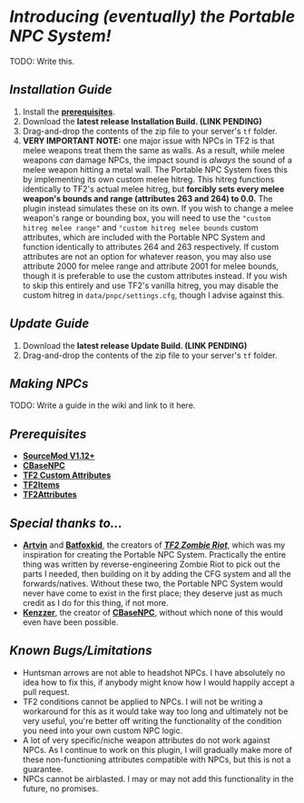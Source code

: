 # *Introducing (eventually) the Portable NPC System!*
TODO: Write this.

## *Installation Guide*
1. Install the **[prerequisites]()**.
2. Download the **latest release Installation Build. (LINK PENDING)**
3. Drag-and-drop the contents of the zip file to your server's `tf` folder.
4. **VERY IMPORTANT NOTE:** one major issue with NPCs in TF2 is that melee weapons treat them the same as walls. As a result, while melee weapons *can* damage NPCs, the impact sound is *always* the sound of a melee weapon hitting a metal wall. The Portable NPC System fixes this by implementing its own custom melee hitreg. This hitreg functions identically to TF2's actual melee hitreg, but **forcibly sets every melee weapon's bounds and range (attributes 263 and 264) to 0.0.** The plugin instead simulates these on its own. If you wish to change a melee weapon's range or bounding box, you will need to use the `"custom hitreg melee range"` and `"custom hitreg melee bounds` custom attributes, which are included with the Portable NPC System and function identically to attributes 264 and 263 respectively. If custom attributes are not an option for whatever reason, you may also use attribute 2000 for melee range and attribute 2001 for melee bounds, though it is preferable to use the custom attributes instead. If you wish to skip this entirely and use TF2's vanilla hitreg, you may disable the custom hitreg in `data/pnpc/settings.cfg`, though I advise against this.

## *Update Guide*
1. Download the **latest release Update Build. (LINK PENDING)**
2. Drag-and-drop the contents of the zip file to your server's `tf` folder.

## *Making NPCs*
TODO: Write a guide in the wiki and link to it here.

## *Prerequisites*
- **[SourceMod V1.12+](https://www.sourcemod.net/downloads.php?branch=dev)**
- **[CBaseNPC](https://github.com/TF2-DMB/CBaseNPC?tab=readme-ov-file)**
- **[TF2 Custom Attributes](https://forums.alliedmods.net/showthread.php?p=2703773)**
- **[TF2Items](https://github.com/asherkin/TF2Items)**
- **[TF2Attributes](https://github.com/FlaminSarge/tf2attributes)**

## *Special thanks to...*
- **[Artvin](https://github.com/artvin01)** and **[Batfoxkid](https://github.com/Batfoxkid)**, the creators of ***[TF2 Zombie Riot](https://github.com/artvin01/TF2-Zombie-Riot)***, which was my inspiration for creating the Portable NPC System. Practically the entire thing was written by reverse-engineering Zombie Riot to pick out the parts I needed, then building on it by adding the CFG system and all the forwards/natives. Without these two, the Portable NPC System would never have come to exist in the first place; they deserve just as much credit as I do for this thing, if not more.
- **[Kenzzer](https://github.com/Kenzzer)**, the creator of **[CBaseNPC](https://github.com/TF2-DMB/CBaseNPC?tab=readme-ov-file)**, without which none of this would even have been possible.

## *Known Bugs/Limitations*
- Huntsman arrows are not able to headshot NPCs. I have absolutely no idea how to fix this, if anybody might know how I would happily accept a pull request.
- TF2 conditions cannot be applied to NPCs. I will not be writing a workaround for this as it would take way too long and ultimately not be very useful, you're better off writing the functionality of the condition you need into your own custom NPC logic.
- A lot of very specific/niche weapon attributes do not work against NPCs. As I continue to work on this plugin, I will gradually make more of these non-functioning attributes compatible with NPCs, but this is not a guarantee.
- NPCs cannot be airblasted. I may or may not add this functionality in the future, no promises.
